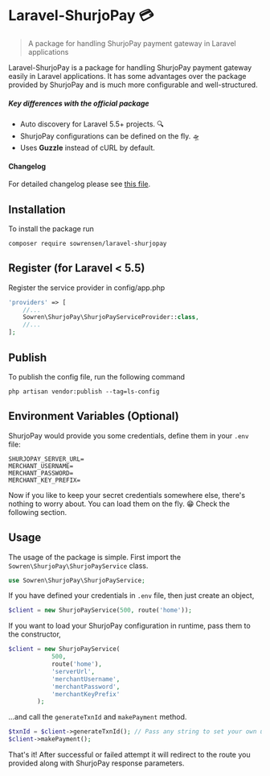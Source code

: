 # Laravel-ShurjoPay 💳

> A package for handling ShurjoPay payment gateway in Laravel applications

Laravel-ShurjoPay is a package for handling ShurjoPay payment gateway easily in Laravel applications. It has some advantages over the package provided by ShurjoPay and is much more configurable and well-structured.

##### Key differences with the official package

- Auto discovery for Laravel 5.5+ projects. 🔍
- ShurjoPay configurations can be defined on the fly. 🛸
- Uses **Guzzle** instead of cURL by default.

#### Changelog

For detailed changelog please see [this file](CHANGELOG.MD).

Installation
---

To install the package run

```
composer require sowrensen/laravel-shurjopay
```

Register (for Laravel < 5.5)
---

Register the service provider in config/app.php

```php
'providers' => [
    //...
    Sowren\ShurjoPay\ShurjoPayServiceProvider::class,
    //...
];
```

Publish
---

To publish the config file, run the following command

```
php artisan vendor:publish --tag=ls-config
```

Environment Variables (Optional)
---

ShurjoPay would provide you some credentials, define them in your `.env` file:

```dotenv
SHURJOPAY_SERVER_URL=
MERCHANT_USERNAME=
MERCHANT_PASSWORD=
MERCHANT_KEY_PREFIX=
```

Now if you like to keep your secret credentials somewhere else, there's nothing to worry about. You can load them on the fly. 😁 Check the following section.

Usage
---

The usage of the package is simple. First import the `Sowren\ShurjoPay\ShurjoPayService` class.

```php
use Sowren\ShurjoPay\ShurjoPayService;
```

If you have defined your credentials in `.env` file, then just create an object,

```php
$client = new ShurjoPayService(500, route('home'));
```

If you want to load your ShurjoPay configuration in runtime, pass them to the constructor,

```php
$client = new ShurjoPayService(
            500, 
            route('home'),
            'serverUrl', 
            'merchantUsername',
            'merchantPassword',
            'merchantKeyPrefix'
        );
```

...and call the `generateTxnId` and `makePayment` method.

```php
$txnId = $client->generateTxnId(); // Pass any string to set your own unique id
$client->makePayment();
```

That's it! After successful or failed attempt it will redirect to the route you provided along with ShurjoPay response parameters.
